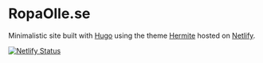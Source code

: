 # RopaOlle.se

Minimalistic site built with [Hugo](https://gohugo.io) using the theme [Hermite](https://themes.gohugo.io/hermit) hosted on [Netlify](https://www.netlify.com/).

[![Netlify Status](https://api.netlify.com/api/v1/badges/55296b8d-9712-4182-aa70-1570bea52983/deploy-status)](https://app.netlify.com/sites/angry-kepler-510f4d/deploys)
